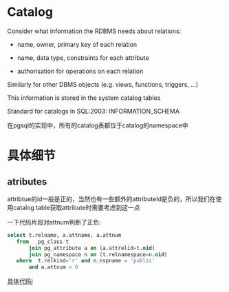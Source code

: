 # Catalog

Consider what information the RDBMS needs about relations:

* name, owner, primary key of each relation

* name, data type, constraints for each attribute
* authorisation for operations on each relation 

Similarly for other DBMS objects (e.g. views, functions, triggers, ...)

This information is stored in the system catalog tables

Standard for catalogs in SQL:2003: INFORMATION_SCHEMA 

在pgsql的实现中，所有的catalog表都位于catalog的namespace中

# 具体细节

## atributes

attribtue的id一般是正的，当然也有一些额外的attributeId是负的，所以我们在使用catalog table获取attribute时需要考虑到这一点

一下代码片段对attnum判断了正负:
``` sql
select t.relname, a.attname, a.attnum
   from   pg_class t
       join pg_attribute a on (a.attrelid=t.oid)
       join pg_namespace n on (t.relnamespace=n.oid)
   where  t.relkind='r' and n.nspname = 'public'
       and a.attnum > 0
```

[具体代码](../Week01/Ex/Ex4/schema.sql)j